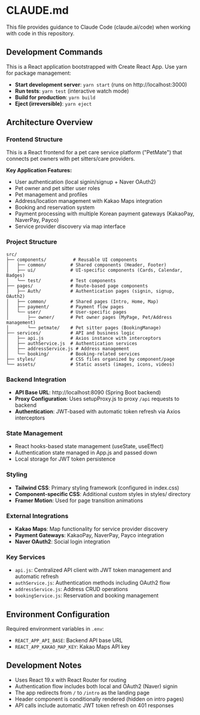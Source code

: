 # CLAUDE.md

This file provides guidance to Claude Code (claude.ai/code) when working with code in this repository.

## Development Commands

This is a React application bootstrapped with Create React App. Use yarn for package management:

- **Start development server**: `yarn start` (runs on http://localhost:3000)
- **Run tests**: `yarn test` (interactive watch mode)
- **Build for production**: `yarn build`
- **Eject (irreversible)**: `yarn eject`

## Architecture Overview

### Frontend Structure
This is a React frontend for a pet care service platform ("PetMate") that connects pet owners with pet sitters/care providers.

**Key Application Features:**
- User authentication (local signin/signup + Naver OAuth2)
- Pet owner and pet sitter user roles
- Pet management and profiles
- Address/location management with Kakao Maps integration
- Booking and reservation system
- Payment processing with multiple Korean payment gateways (KakaoPay, NaverPay, Payco)
- Service provider discovery via map interface

### Project Structure
```
src/
├── components/          # Reusable UI components
│   ├── common/         # Shared components (Header, Footer)
│   ├── ui/             # UI-specific components (Cards, Calendar, Badges)
│   └── test/           # Test components
├── pages/              # Route-based page components
│   ├── Auth/           # Authentication pages (signin, signup, OAuth2)
│   ├── common/         # Shared pages (Intro, Home, Map)
│   ├── payment/        # Payment flow pages
│   └── user/           # User-specific pages
│       ├── owner/      # Pet owner pages (MyPage, Pet/Address management)
│       └── petmate/    # Pet sitter pages (BookingManage)
├── services/           # API and business logic
│   ├── api.js          # Axios instance with interceptors
│   ├── authService.js  # Authentication services
│   ├── addressService.js # Address management
│   └── booking/        # Booking-related services
├── styles/             # CSS files organized by component/page
└── assets/             # Static assets (images, icons, videos)
```

### Backend Integration
- **API Base URL**: http://localhost:8090 (Spring Boot backend)
- **Proxy Configuration**: Uses setupProxy.js to proxy `/api` requests to backend
- **Authentication**: JWT-based with automatic token refresh via Axios interceptors

### State Management
- React hooks-based state management (useState, useEffect)
- Authentication state managed in App.js and passed down
- Local storage for JWT token persistence

### Styling
- **Tailwind CSS**: Primary styling framework (configured in index.css)
- **Component-specific CSS**: Additional custom styles in styles/ directory
- **Framer Motion**: Used for page transition animations

### External Integrations
- **Kakao Maps**: Map functionality for service provider discovery
- **Payment Gateways**: KakaoPay, NaverPay, Payco integration
- **Naver OAuth2**: Social login integration

### Key Services
- `api.js`: Centralized API client with JWT token management and automatic refresh
- `authService.js`: Authentication methods including OAuth2 flow
- `addressService.js`: Address CRUD operations
- `bookingService.js`: Reservation and booking management

## Environment Configuration

Required environment variables in `.env`:
- `REACT_APP_API_BASE`: Backend API base URL
- `REACT_APP_KAKAO_MAP_KEY`: Kakao Maps API key

## Development Notes

- Uses React 19.x with React Router for routing
- Authentication flow includes both local and OAuth2 (Naver) signin
- The app redirects from `/` to `/intro` as the landing page
- Header component is conditionally rendered (hidden on intro pages)
- API calls include automatic JWT token refresh on 401 responses